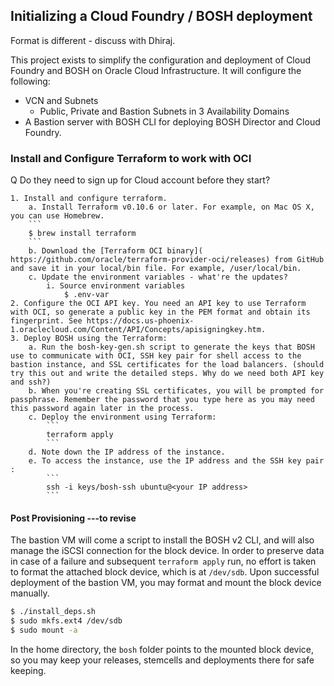 ## Initializing a Cloud Foundry / BOSH deployment

Format is different - discuss with Dhiraj.

This project exists to simplify the configuration and deployment of Cloud Foundry and BOSH on
Oracle Cloud Infrastructure. It will configure the following:
* VCN and Subnets
    * Public, Private and Bastion Subnets in 3 Availability Domains
* A Bastion server with BOSH CLI for deploying BOSH Director and Cloud Foundry.

### Install and Configure Terraform to work with OCI

Q Do they need to sign up for Cloud account before they start?

	1. Install and configure terraform.
		a. Install Terraform v0.10.6 or later. For example, on Mac OS X, you can use Homebrew.
		```
		$ brew install terraform
		```
		b. Download the [Terraform OCI binary]( https://github.com/oracle/terraform-provider-oci/releases) from GitHub and save it in your local/bin file. For example, /user/local/bin.
		c. Update the environment variables - what're the updates?
			i. Source environment variables
				$ .env-var
	2. Configure the OCI API key. You need an API key to use Terraform with OCI, so generate a public key in the PEM format and obtain its fingerprint. See https://docs.us-phoenix-1.oraclecloud.com/Content/API/Concepts/apisigningkey.htm.
	3. Deploy BOSH using the Terraform:
		a. Run the bosh-key-gen.sh script to generate the keys that BOSH use to communicate with OCI, SSH key pair for shell access to the bastion instance, and SSL certificates for the load balancers. (should try this out and write the detailed steps. Why do we need both API key and ssh?)
		b. When you're creating SSL certificates, you will be prompted for passphrase. Remember the password that you type here as you may need this password again later in the process. 
		c. Deploy the environment using Terraform:
			```
			terraform apply
			```
		d. Note down the IP address of the instance.
		e. To access the instance, use the IP address and the SSH key pair :
			```
			ssh -i keys/bosh-ssh ubuntu@<your IP address>
			```
				
#### Post Provisioning ---to revise

The bastion VM will come a script to install the BOSH v2 CLI, and will also manage the iSCSI connection for the
block device.  In order to preserve data in case of a failure and subsequent `terraform apply` run, no effort
is taken to format the attached block device, which is at `/dev/sdb`.  Upon successful deployment of the bastion
VM, you may format and mount the block device manually.

```bash
$ ./install_deps.sh
$ sudo mkfs.ext4 /dev/sdb
$ sudo mount -a
```

In the home directory, the `bosh` folder points to the mounted block device, so you may keep your releases,
stemcells and deployments there for safe keeping.
